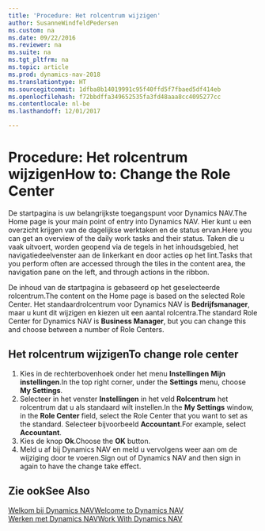 ```yaml
---
title: 'Procedure: Het rolcentrum wijzigen'
author: SusanneWindfeldPedersen
ms.custom: na
ms.date: 09/22/2016
ms.reviewer: na
ms.suite: na
ms.tgt_pltfrm: na
ms.topic: article
ms.prod: dynamics-nav-2018
ms.translationtype: HT
ms.sourcegitcommit: 1dfba8b14019991c95f40ffd5f7fbaed5df414eb
ms.openlocfilehash: f72bbdffa349652535fa3fd48aaa8cc4095277cc
ms.contentlocale: nl-be
ms.lasthandoff: 12/01/2017

---
```


# <a name="how-to-change-the-role-center"></a><span data-ttu-id="4d0cd-102">Procedure: Het rolcentrum wijzigen</span><span class="sxs-lookup"><span data-stu-id="4d0cd-102">How to: Change the Role Center</span></span>
<span data-ttu-id="4d0cd-103">De startpagina is uw belangrijkste toegangspunt voor Dynamics NAV.</span><span class="sxs-lookup"><span data-stu-id="4d0cd-103">The Home page is your main point of entry into Dynamics NAV.</span></span> <span data-ttu-id="4d0cd-104">Hier kunt u een overzicht krijgen van de dagelijkse werktaken en de status ervan.</span><span class="sxs-lookup"><span data-stu-id="4d0cd-104">Here you can get an overview of the daily work tasks and their status.</span></span> <span data-ttu-id="4d0cd-105">Taken die u vaak uitvoert, worden geopend via de tegels in het inhoudsgebied, het navigatiedeelvenster aan de linkerkant en door acties op het lint.</span><span class="sxs-lookup"><span data-stu-id="4d0cd-105">Tasks that you perform often are accessed through the tiles in the content area, the navigation pane on the left, and through actions in the ribbon.</span></span>

<span data-ttu-id="4d0cd-106">De inhoud van de startpagina is gebaseerd op het geselecteerde rolcentrum.</span><span class="sxs-lookup"><span data-stu-id="4d0cd-106">The content on the Home page is based on the selected Role Center.</span></span> <span data-ttu-id="4d0cd-107">Het standaardrolcentrum voor Dynamics NAV is **Bedrijfsmanager**, maar u kunt dit wijzigen en kiezen uit een aantal rolcentra.</span><span class="sxs-lookup"><span data-stu-id="4d0cd-107">The standard Role Center for Dynamics NAV is **Business Manager**, but you can change this and choose between a number of Role Centers.</span></span>

## <a name="to-change-role-center"></a><span data-ttu-id="4d0cd-108">Het rolcentrum wijzigen</span><span class="sxs-lookup"><span data-stu-id="4d0cd-108">To change role center</span></span>
1. <span data-ttu-id="4d0cd-109">Kies in de rechterbovenhoek onder het menu **Instellingen** **Mijn instellingen**.</span><span class="sxs-lookup"><span data-stu-id="4d0cd-109">In the top right corner, under the **Settings** menu, choose **My Settings**.</span></span>
2. <span data-ttu-id="4d0cd-110">Selecteer in het venster **Instellingen** in het veld **Rolcentrum** het rolcentrum dat u als standaard wilt instellen.</span><span class="sxs-lookup"><span data-stu-id="4d0cd-110">In the **My Settings** window, in the **Role Center** field, select the Role Center that you want to set as the standard.</span></span> <span data-ttu-id="4d0cd-111">Selecteer bijvoorbeeld **Accountant**.</span><span class="sxs-lookup"><span data-stu-id="4d0cd-111">For example, select **Accountant**.</span></span>
3. <span data-ttu-id="4d0cd-112">Kies de knop **Ok**.</span><span class="sxs-lookup"><span data-stu-id="4d0cd-112">Choose the **OK** button.</span></span>
4. <span data-ttu-id="4d0cd-113">Meld u af bij Dynamics NAV en meld u vervolgens weer aan om de wijziging door te voeren.</span><span class="sxs-lookup"><span data-stu-id="4d0cd-113">Sign out of Dynamics NAV and then sign in again to have the change take effect.</span></span>

## <a name="see-also"></a><span data-ttu-id="4d0cd-114">Zie ook</span><span class="sxs-lookup"><span data-stu-id="4d0cd-114">See Also</span></span>
[<span data-ttu-id="4d0cd-115">Welkom bij Dynamics NAV</span><span class="sxs-lookup"><span data-stu-id="4d0cd-115">Welcome to Dynamics NAV</span></span>](across-get-started.md)  
[<span data-ttu-id="4d0cd-116">Werken met Dynamics NAV</span><span class="sxs-lookup"><span data-stu-id="4d0cd-116">Work With Dynamics NAV</span></span>](ui-work-product.md)  


